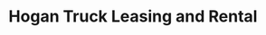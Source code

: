---
title: "Hogan Truck Leasing and Rental"
url: /kansas-city/hogan-truck-leasing-and-rental/
shop: Allgemein
---
